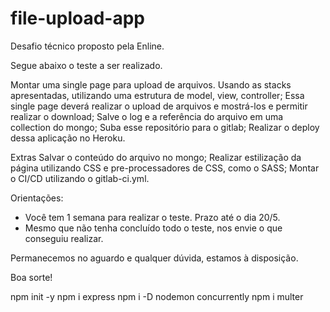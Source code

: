 # file-upload-app
Desafio técnico proposto pela Enline.

Segue abaixo o teste a ser realizado. 

Montar uma single page para upload de arquivos. Usando as stacks apresentadas, utilizando uma estrutura de model, view, controller;
Essa single page deverá realizar o upload de arquivos e mostrá-los e permitir realizar o download;
Salve o log e a referência do arquivo em uma collection do mongo;
Suba esse repositório para o gitlab;
Realizar o deploy dessa aplicação no Heroku.

Extras
 Salvar o conteúdo do arquivo no mongo;
 Realizar estilização da página utilizando CSS e pre-processadores de CSS, como o SASS;
Montar o CI/CD utilizando o gitlab-ci.yml.  

Orientações:

 - Você tem 1 semana para realizar o teste. Prazo até o dia 20/5.
 - Mesmo que não tenha concluído todo o teste, nos envie o que conseguiu realizar.

Permanecemos no aguardo e qualquer dúvida, estamos à disposição.

Boa sorte!

npm init -y
npm i express
npm i -D nodemon concurrently
npm i multer
